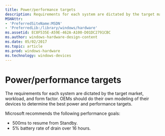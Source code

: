 ```yaml
---
title: Power/performance targets
description: Requirements for each system are dictated by the target market, workload, and form factor. Recommended targets for power/performance based on real-world systems are summarized in this topic.
MSHAttr:
- 'PreferredSiteName:MSDN'
- 'PreferredLib:/library/windows/hardware'
ms.assetid: EC8F535E-A59E-462A-A100-D01DC2791CBC
ms.author: windows-hardware-design-content
ms.date: 05/02/2017
ms.topic: article
ms.prod: windows-hardware
ms.technology: windows-devices
---
```


# Power/performance targets

The requirements for each system are dictated by the target market, workload, and form factor.
OEMs should do their own modeling of their devices to determine the best power and performance targets.

Microsoft recommends the following performance goals:

-  500ms to resume from Standby.
-  5% battery rate of drain over 16 hours. 




 

 

 






